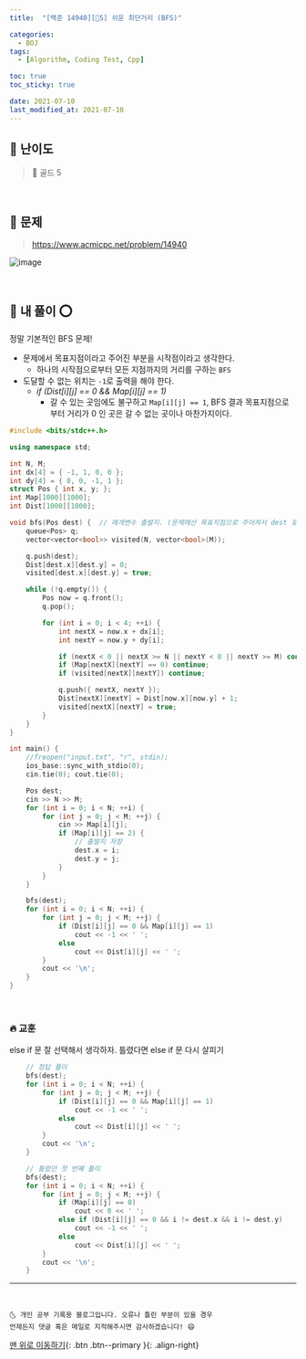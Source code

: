 ```yaml
---
title:  "[백준 14940][💛5] 쉬운 최단거리 (BFS)" 

categories:
  - BOJ
tags:
  - [Algorithm, Coding Test, Cpp]

toc: true
toc_sticky: true

date: 2021-07-10
last_modified_at: 2021-07-10
---
```



## 🚀 난이도 

> 💛 골드 5

<br>

## 🚀 문제

> <https://www.acmicpc.net/problem/14940>

![image](https://user-images.githubusercontent.com/42318591/125154064-08434300-e193-11eb-8ba7-cc5dc66ea304.png)

<br>

## 🚀 내 풀이 ⭕

정말 기본적인 BFS 문제!

- 문제에서 목표지점이라고 주어진 부분을 시작점이라고 생각한다. 
  - 하나의 시작점으로부터 모든 지점까지의 거리를 구하는 `BFS`
- 도달할 수 없는 위치는 `-1`로 출력을 해야 한다.
  - *if (Dist[i][j] == 0 && Map[i][j] == 1)*
    - 갈 수 있는 곳임에도 불구하고 `Map[i][j] == 1`, BFS 결과 목표지점으로부터 거리가 0 인 곳은 갈 수 없는 곳이나 마찬가지이다.

```cpp
#include <bits/stdc++.h>

using namespace std;

int N, M;
int dx[4] = { -1, 1, 0, 0 };
int dy[4] = { 0, 0, -1, 1 };
struct Pos { int x, y; };
int Map[1000][1000];
int Dist[1000][1000];

void bfs(Pos dest) {  // 매개변수 출발지. (문제에선 목표지점으로 주어져서 dest 로 이름 짓긴했지만..)
	queue<Pos> q;
	vector<vector<bool>> visited(N, vector<bool>(M));

	q.push(dest);
	Dist[dest.x][dest.y] = 0;
	visited[dest.x][dest.y] = true;

	while (!q.empty()) {
		Pos now = q.front();
		q.pop();

		for (int i = 0; i < 4; ++i) {
			int nextX = now.x + dx[i];
			int nextY = now.y + dy[i];

			if (nextX < 0 || nextX >= N || nextY < 0 || nextY >= M) continue;
			if (Map[nextX][nextY] == 0) continue;
			if (visited[nextX][nextY]) continue;

			q.push({ nextX, nextY });
			Dist[nextX][nextY] = Dist[now.x][now.y] + 1;
			visited[nextX][nextY] = true;
		}
	}
}

int main() {
	//freopen("input.txt", "r", stdin);
	ios_base::sync_with_stdio(0);
	cin.tie(0); cout.tie(0);

	Pos dest;
	cin >> N >> M;
	for (int i = 0; i < N; ++i) {
		for (int j = 0; j < M; ++j) {
			cin >> Map[i][j];
			if (Map[i][j] == 2) {
                // 출발지 저장
				dest.x = i;
				dest.y = j;
			}
		}
	}

	bfs(dest);
	for (int i = 0; i < N; ++i) {
		for (int j = 0; j < M; ++j) {
			if (Dist[i][j] == 0 && Map[i][j] == 1)
				cout << -1 << ' ';
			else
				cout << Dist[i][j] << ' ';
		}	
		cout << '\n';
	}
}
```

<br>

### 🔥 교훈

else if 문 잘 선택해서 생각하자. 틀렸다면 else if 문 다시 살피기

```cpp
    // 정답 풀이
	bfs(dest);
	for (int i = 0; i < N; ++i) {
		for (int j = 0; j < M; ++j) {
			if (Dist[i][j] == 0 && Map[i][j] == 1)
				cout << -1 << ' ';
			else
				cout << Dist[i][j] << ' ';
		}	
		cout << '\n';
	}
```
```cpp
    // 틀렸던 첫 번째 풀이
	bfs(dest);
	for (int i = 0; i < N; ++i) {
		for (int j = 0; j < M; ++j) {
			if (Map[i][j] == 0)
				cout << 0 << ' ';
			else if (Dist[i][j] == 0 && i != dest.x && i != dest.y)
				cout << -1 << ' ';
			else
				cout << Dist[i][j] << ' ';
		}	
		cout << '\n';
	}
```


***
<br>

    🌜 개인 공부 기록용 블로그입니다. 오류나 틀린 부분이 있을 경우 
    언제든지 댓글 혹은 메일로 지적해주시면 감사하겠습니다! 😄

[맨 위로 이동하기](#){: .btn .btn--primary }{: .align-right}